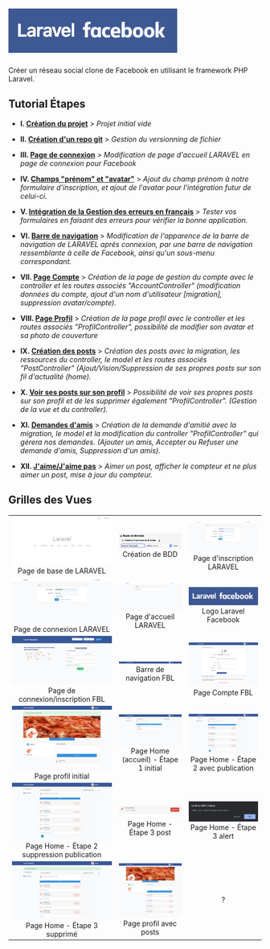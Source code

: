 # ![Logo Laravel Facebook](docs/logo-laravel-facebook.png)

Créer un réseau social clone de Facebook en utilisant le framework PHP Laravel.

## Tutorial Étapes

-   **I. [Création du projet](docs/creation-projet.md)** > _Projet initial vide_

-   **II. [Création d'un repo git](docs/creation-repo-git.md)** > _Gestion du versionning de fichier_

-   **III. [Page de connexion](docs/page-connexion.md)** > _Modification de page d'accueil LARAVEL en page de connexion pour Facebook_

-   **IV. [Champs "prénom" et "avatar"](docs/firstname-and-avatar.md)** > _Ajout du champ prénom à notre formulaire d'inscription, et ajout de l'avatar pour l'intégration futur de celui-ci._

-   **V. [Intégration de la Gestion des erreurs en français](docs/gestion-erreur-fr.md)** > _Tester vos formulaires en faisant des erreurs pour vérifier la bonne application._

-   **VI. [Barre de navigation](docs/barre-navigation.md)** > _Modification de l'apparence de la barre de navigation de LARAVEL après connexion, par une barre de navigation ressemblante à celle de Facebook, ainsi qu'un sous-menu correspondant._

-   **VII. [Page Compte](docs/page-compte.md)** > _Création de la page de gestion du compte avec le controller et les routes associés "AccountController" (modification données du compte, ajout d'un nom d'utilisateur \[migration], suppression avatar/compte)._

-   **VIII. [Page Profil](docs/page-profil.md)** > _Création de la page profil avec le controller et les routes associés "ProfilController", possibilité de modifier son avatar et sa photo de couverture_

-   **IX. [Création des posts](docs/posts.md)** > _Création des posts avec la migration, les ressources du controller, le model et les routes associés "PostController" (Ajout/Vision/Suppression de ses propres posts sur son fil d'actualité (home)._

-   **X. [Voir ses posts sur son profil](docs/page-profil-posts.md)** > _Possibilité de voir ses propres posts sur son profil et de les supprimer également "ProfilController". (Gestion de la vue et du controller)._

-   **XI. [Demandes d'amis](docs/amis.md)** > _Création de la demande d'amitié avec la migration, le model et la modification du controller "ProfilController" qui gérera nos demandes. (Ajouter un amis, Accepter ou Refuser une demande d'amis, Suppression d'un amis)._

-   **XII. [J'aime/J'aime pas](docs/like-unlike.md)** > _Aimer un post, afficher le compteur et ne plus aimer un post, mise à jour du compteur._

## Grilles des Vues

|                                                                                                                                       |                                                                                                          |                                                                                                                                |
| :-----------------------------------------------------------------------------------------------------------------------------------: | :------------------------------------------------------------------------------------------------------: | :----------------------------------------------------------------------------------------------------------------------------: |
|                           ![docs/screens/localhost.png](docs/screens/localhost.png) Page de base de LARAVEL                           |     ![docs/screens/PHPMyAdmin-CreateBDD.png](docs/screens/PHPMyAdmin-CreateBDD.png) Création de BDD      |                          ![docs/Base-register.png](docs/Base-register.png) Page d'inscription LARAVEL                          |
|                         ![docs/screens/Base-login.png](docs/screens/Base-login.png) Page de connexion LARAVEL                         |        ![docs/screens/Base-logged_in.png](docs/screens/Base-logged_in.png) Page d'accueil LARAVEL        |                     ![Logo Laravel Facebook](docs/screens/logo-laravel-facebook.png) Logo Laravel Facebook                     |
|                     ![docs/screens/FB-welcome.png](docs/screens/FB-welcome.png) Page de connexion/inscription FBL                     | ![docs/screens/FBL-barre-navigation.png](docs/screens/FBL-barre-navigation.png) Barre de navigation FBL  |                     ![docs/screens/FBL-page-compte.png](docs/screens/FBL-page-compte.png) Page Compte FBL                      |
|              ![docs/screens/profil-edit-avatar-cover.png](docs/screens/profil-edit-avatar-cover.png) Page profil initial              | ![docs/screens/FBL-page-home.png](docs/screens/FBL-page-home.png) Page Home (accueil) - Étape 1 initial  | ![docs/screens/FBL-page-home-publication.png](docs/screens/FBL-page-home-publication.png) Page Home - Étape 2 avec publication |
| ![docs/screens/FBL-page-home-publication.png](docs/screens/FBL-page-home-publication.png) Page Home - Étape 2 suppression publication |        ![docs/screens/FBL-post-supp.png](docs/screens/FBL-post-supp.png) Page Home - Étape 3 post        |                 ![docs/screens/FBL-post-alert.png](docs/screens/FBL-post-alert.png) Page Home - Étape 3 alert                  |
|               ![docs/screens/FBL-page-home-supp.png](docs/screens/FBL-page-home-supp.png) Page Home - Étape 3 supprimé                | ![docs/screens/FBL-page-profil-posts.png](docs/screens/FBL-page-profil-posts.png) Page profil avec posts |                                                               ?                                                                |
